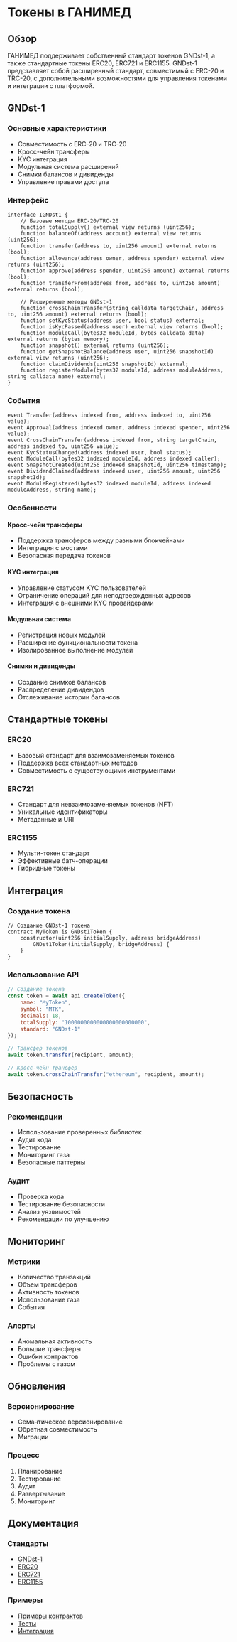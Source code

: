 # Токены в ГАНИМЕД

## Обзор

ГАНИМЕД поддерживает собственный стандарт токенов GNDst-1, а также стандартные токены ERC20, ERC721 и ERC1155. GNDst-1 представляет собой расширенный стандарт, совместимый с ERC-20 и TRC-20, с дополнительными возможностями для управления токенами и интеграции с платформой.

## GNDst-1

### Основные характеристики
- Совместимость с ERC-20 и TRC-20
- Кросс-чейн трансферы
- KYC интеграция
- Модульная система расширений
- Снимки балансов и дивиденды
- Управление правами доступа

### Интерфейс
```solidity
interface IGNDst1 {
    // Базовые методы ERC-20/TRC-20
    function totalSupply() external view returns (uint256);
    function balanceOf(address account) external view returns (uint256);
    function transfer(address to, uint256 amount) external returns (bool);
    function allowance(address owner, address spender) external view returns (uint256);
    function approve(address spender, uint256 amount) external returns (bool);
    function transferFrom(address from, address to, uint256 amount) external returns (bool);

    // Расширенные методы GNDst-1
    function crossChainTransfer(string calldata targetChain, address to, uint256 amount) external returns (bool);
    function setKycStatus(address user, bool status) external;
    function isKycPassed(address user) external view returns (bool);
    function moduleCall(bytes32 moduleId, bytes calldata data) external returns (bytes memory);
    function snapshot() external returns (uint256);
    function getSnapshotBalance(address user, uint256 snapshotId) external view returns (uint256);
    function claimDividends(uint256 snapshotId) external;
    function registerModule(bytes32 moduleId, address moduleAddress, string calldata name) external;
}
```

### События
```solidity
event Transfer(address indexed from, address indexed to, uint256 value);
event Approval(address indexed owner, address indexed spender, uint256 value);
event CrossChainTransfer(address indexed from, string targetChain, address indexed to, uint256 value);
event KycStatusChanged(address indexed user, bool status);
event ModuleCall(bytes32 indexed moduleId, address indexed caller);
event SnapshotCreated(uint256 indexed snapshotId, uint256 timestamp);
event DividendClaimed(address indexed user, uint256 amount, uint256 snapshotId);
event ModuleRegistered(bytes32 indexed moduleId, address indexed moduleAddress, string name);
```

### Особенности

#### Кросс-чейн трансферы
- Поддержка трансферов между разными блокчейнами
- Интеграция с мостами
- Безопасная передача токенов

#### KYC интеграция
- Управление статусом KYC пользователей
- Ограничение операций для неподтвержденных адресов
- Интеграция с внешними KYC провайдерами

#### Модульная система
- Регистрация новых модулей
- Расширение функциональности токена
- Изолированное выполнение модулей

#### Снимки и дивиденды
- Создание снимков балансов
- Распределение дивидендов
- Отслеживание истории балансов

## Стандартные токены

### ERC20
- Базовый стандарт для взаимозаменяемых токенов
- Поддержка всех стандартных методов
- Совместимость с существующими инструментами

### ERC721
- Стандарт для невзаимозаменяемых токенов (NFT)
- Уникальные идентификаторы
- Метаданные и URI

### ERC1155
- Мульти-токен стандарт
- Эффективные батч-операции
- Гибридные токены

## Интеграция

### Создание токена
```solidity
// Создание GNDst-1 токена
contract MyToken is GNDst1Token {
    constructor(uint256 initialSupply, address bridgeAddress) 
        GNDst1Token(initialSupply, bridgeAddress) {
    }
}
```

### Использование API
```javascript
// Создание токена
const token = await api.createToken({
    name: "MyToken",
    symbol: "MTK",
    decimals: 18,
    totalSupply: "1000000000000000000000000",
    standard: "GNDst-1"
});

// Трансфер токенов
await token.transfer(recipient, amount);

// Кросс-чейн трансфер
await token.crossChainTransfer("ethereum", recipient, amount);
```

## Безопасность

### Рекомендации
- Использование проверенных библиотек
- Аудит кода
- Тестирование
- Мониторинг газа
- Безопасные паттерны

### Аудит
- Проверка кода
- Тестирование безопасности
- Анализ уязвимостей
- Рекомендации по улучшению

## Мониторинг

### Метрики
- Количество транзакций
- Объем трансферов
- Активность токенов
- Использование газа
- События

### Алерты
- Аномальная активность
- Большие трансферы
- Ошибки контрактов
- Проблемы с газом

## Обновления

### Версионирование
- Семантическое версионирование
- Обратная совместимость
- Миграции

### Процесс
1. Планирование
2. Тестирование
3. Аудит
4. Развертывание
5. Мониторинг

## Документация

### Стандарты
- [GNDst-1](GNDst-1.md)
- [ERC20](https://eips.ethereum.org/EIPS/eip-20)
- [ERC721](https://eips.ethereum.org/EIPS/eip-721)
- [ERC1155](https://eips.ethereum.org/EIPS/eip-1155)

### Примеры
- [Примеры контрактов](../tokens/standards/gndst1/)
- [Тесты](../tokens/standards/gndst1/gndst1_test.go)
- [Интеграция](../integration/)